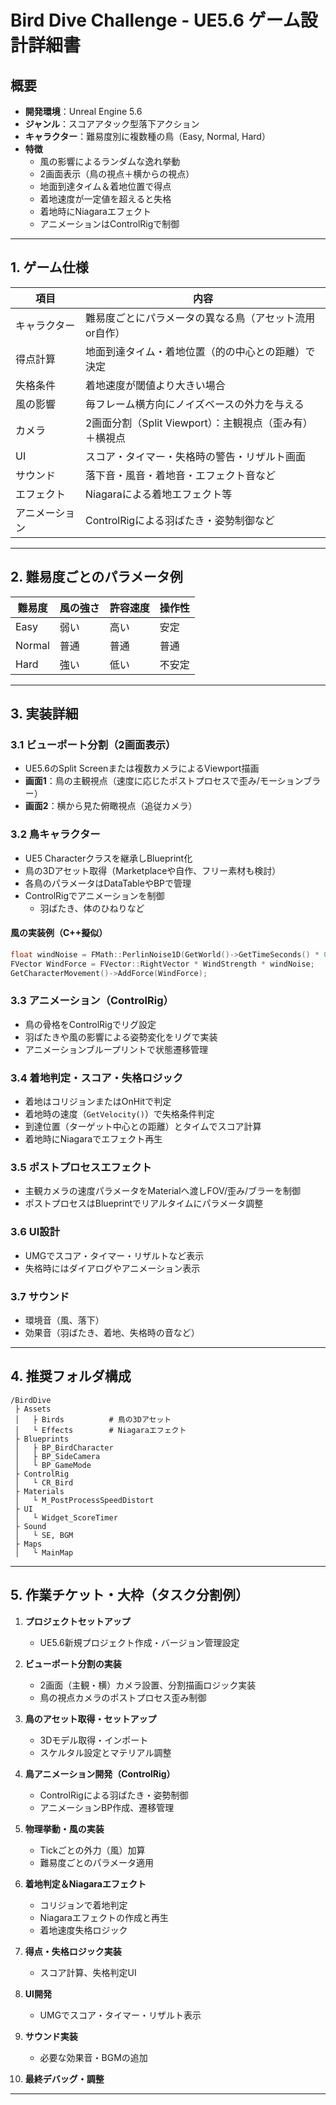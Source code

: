# Bird Dive Challenge - UE5.6 ゲーム設計詳細書

## 概要

- **開発環境**：Unreal Engine 5.6
- **ジャンル**：スコアアタック型落下アクション
- **キャラクター**：難易度別に複数種の鳥（Easy, Normal, Hard）
- **特徴**  
    - 風の影響によるランダムな逸れ挙動
    - 2画面表示（鳥の視点＋横からの視点）
    - 地面到達タイム＆着地位置で得点
    - 着地速度が一定値を超えると失格
    - 着地時にNiagaraエフェクト
    - アニメーションはControlRigで制御

---

## 1. ゲーム仕様

| 項目         | 内容                                                            |
|--------------|-----------------------------------------------------------------|
| キャラクター | 難易度ごとにパラメータの異なる鳥（アセット流用or自作）          |
| 得点計算     | 地面到達タイム・着地位置（的の中心との距離）で決定              |
| 失格条件     | 着地速度が閾値より大きい場合                                    |
| 風の影響     | 毎フレーム横方向にノイズベースの外力を与える                    |
| カメラ       | 2画面分割（Split Viewport）：主観視点（歪み有）＋横視点         |
| UI           | スコア・タイマー・失格時の警告・リザルト画面                    |
| サウンド     | 落下音・風音・着地音・エフェクト音など                          |
| エフェクト   | Niagaraによる着地エフェクト等                                   |
| アニメーション| ControlRigによる羽ばたき・姿勢制御など                          |

---

## 2. 難易度ごとのパラメータ例

| 難易度 | 風の強さ | 許容速度 | 操作性 |
|--------|----------|----------|--------|
| Easy   | 弱い     | 高い     | 安定   |
| Normal | 普通     | 普通     | 普通   |
| Hard   | 強い     | 低い     | 不安定 |

---

## 3. 実装詳細

### 3.1 ビューポート分割（2画面表示）

- UE5.6のSplit Screenまたは複数カメラによるViewport描画
- **画面1**：鳥の主観視点（速度に応じたポストプロセスで歪み/モーションブラー）
- **画面2**：横から見た俯瞰視点（追従カメラ）

### 3.2 鳥キャラクター

- UE5 Characterクラスを継承しBlueprint化
- 鳥の3Dアセット取得（Marketplaceや自作、フリー素材も検討）
- 各鳥のパラメータはDataTableやBPで管理
- ControlRigでアニメーションを制御  
    - 羽ばたき、体のひねりなど

#### 風の実装例（C++擬似）
```cpp
float windNoise = FMath::PerlinNoise1D(GetWorld()->GetTimeSeconds() * 0.15f + BirdID);
FVector WindForce = FVector::RightVector * WindStrength * windNoise;
GetCharacterMovement()->AddForce(WindForce);
```

### 3.3 アニメーション（ControlRig）

- 鳥の骨格をControlRigでリグ設定
- 羽ばたきや風の影響による姿勢変化をリグで実装
- アニメーションブループリントで状態遷移管理

### 3.4 着地判定・スコア・失格ロジック

- 着地はコリジョンまたはOnHitで判定
- 着地時の速度（`GetVelocity()`）で失格条件判定
- 到達位置（ターゲット中心との距離）とタイムでスコア計算
- 着地時にNiagaraでエフェクト再生

### 3.5 ポストプロセスエフェクト

- 主観カメラの速度パラメータをMaterialへ渡しFOV/歪み/ブラーを制御
- ポストプロセスはBlueprintでリアルタイムにパラメータ調整

### 3.6 UI設計

- UMGでスコア・タイマー・リザルトなど表示
- 失格時にはダイアログやアニメーション表示

### 3.7 サウンド

- 環境音（風、落下）
- 効果音（羽ばたき、着地、失格時の音など）

---

## 4. 推奨フォルダ構成

```
/BirdDive
 ├ Assets
 │   ├ Birds          # 鳥の3Dアセット
 │   └ Effects        # Niagaraエフェクト
 ├ Blueprints
 │   ├ BP_BirdCharacter
 │   ├ BP_SideCamera
 │   └ BP_GameMode
 ├ ControlRig
 │   └ CR_Bird
 ├ Materials
 │   └ M_PostProcessSpeedDistort
 ├ UI
 │   └ Widget_ScoreTimer
 ├ Sound
 │   └ SE, BGM
 ├ Maps
 │   └ MainMap
```

---

## 5. 作業チケット・大枠（タスク分割例）

1. **プロジェクトセットアップ**
   - UE5.6新規プロジェクト作成・バージョン管理設定

2. **ビューポート分割の実装**
   - 2画面（主観・横）カメラ設置、分割描画ロジック実装
   - 鳥の視点カメラのポストプロセス歪み制御

3. **鳥のアセット取得・セットアップ**
   - 3Dモデル取得・インポート
   - スケルタル設定とマテリアル調整

4. **鳥アニメーション開発（ControlRig）**
   - ControlRigによる羽ばたき・姿勢制御
   - アニメーションBP作成、遷移管理

5. **物理挙動・風の実装**
   - Tickごとの外力（風）加算
   - 難易度ごとのパラメータ適用

6. **着地判定＆Niagaraエフェクト**
   - コリジョンで着地判定
   - Niagaraエフェクトの作成と再生
   - 着地速度失格ロジック

7. **得点・失格ロジック実装**
   - スコア計算、失格判定UI

8. **UI開発**
   - UMGでスコア・タイマー・リザルト表示

9. **サウンド実装**
   - 必要な効果音・BGMの追加

10. **最終デバッグ・調整**

---


